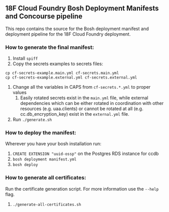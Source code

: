 ## 18F Cloud Foundry Bosh Deployment Manifests and Concourse pipeline

This repo contains the source for the Bosh deployment manifest and deployment pipeline for the 18F Cloud Foundry deployment.

### How to generate the final manifest:

1. Install `spiff`
1. Copy the secrets examples to secrets files:
```
cp cf-secrets-example.main.yml cf-secrets.main.yml
cp cf-secrets-example.external.yml cf-secrets.external.yml
```
1. Change all the variables in CAPS from `cf-secrets.*.yml` to proper values
    1. Easily rotated secrets exist in the `main.yml` file, while external
       dependencies which can be either rotated in coordination with other
       resources (e.g. uaa.clients) or cannot be rotated at all (e.g. cc.db_encryption_key)
       exist in the `external.yml` file.
1. Run `./generate.sh`

### How to deploy the manifest:

Wherever you have your bosh installation run:

1. `CREATE EXTENSION "uuid-ossp"` on the Postgres RDS instance for ccdb
1. `bosh deployment manifest.yml`
1. `bosh deploy`

### How to generate all certificates:

Run the certificate generation script. For more information use the `--help`
flag.

1. `./generate-all-certificates.sh`

